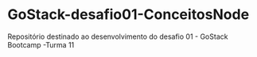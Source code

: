 # GoStack-desafio01-ConceitosNode
Repositório destinado ao desenvolvimento do desafio 01 - GoStack Bootcamp -Turma 11

